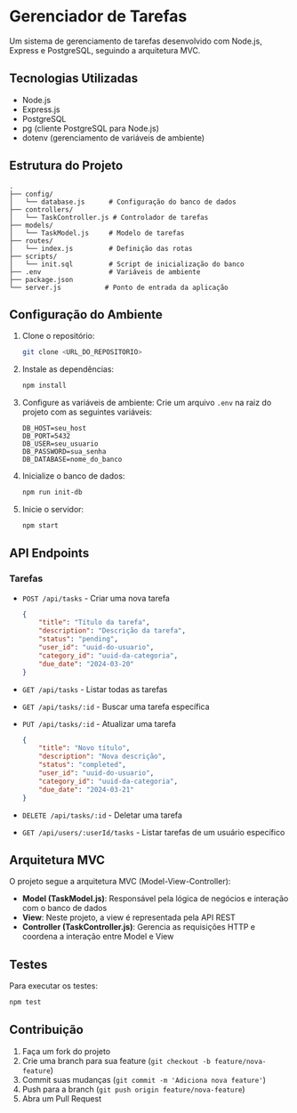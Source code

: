 # Gerenciador de Tarefas

Um sistema de gerenciamento de tarefas desenvolvido com Node.js, Express e PostgreSQL, seguindo a arquitetura MVC.

## Tecnologias Utilizadas

-   Node.js
-   Express.js
-   PostgreSQL
-   pg (cliente PostgreSQL para Node.js)
-   dotenv (gerenciamento de variáveis de ambiente)

## Estrutura do Projeto

```
.
├── config/
│   └── database.js      # Configuração do banco de dados
├── controllers/
│   └── TaskController.js # Controlador de tarefas
├── models/
│   └── TaskModel.js     # Modelo de tarefas
├── routes/
│   └── index.js         # Definição das rotas
├── scripts/
│   └── init.sql         # Script de inicialização do banco
├── .env                 # Variáveis de ambiente
├── package.json
└── server.js           # Ponto de entrada da aplicação
```

## Configuração do Ambiente

1. Clone o repositório:

    ```bash
    git clone <URL_DO_REPOSITORIO>
    ```

2. Instale as dependências:

    ```bash
    npm install
    ```

3. Configure as variáveis de ambiente:
   Crie um arquivo `.env` na raiz do projeto com as seguintes variáveis:

    ```
    DB_HOST=seu_host
    DB_PORT=5432
    DB_USER=seu_usuario
    DB_PASSWORD=sua_senha
    DB_DATABASE=nome_do_banco
    ```

4. Inicialize o banco de dados:

    ```bash
    npm run init-db
    ```

5. Inicie o servidor:
    ```bash
    npm start
    ```

## API Endpoints

### Tarefas

-   `POST /api/tasks` - Criar uma nova tarefa

    ```json
    {
        "title": "Título da tarefa",
        "description": "Descrição da tarefa",
        "status": "pending",
        "user_id": "uuid-do-usuario",
        "category_id": "uuid-da-categoria",
        "due_date": "2024-03-20"
    }
    ```

-   `GET /api/tasks` - Listar todas as tarefas

-   `GET /api/tasks/:id` - Buscar uma tarefa específica

-   `PUT /api/tasks/:id` - Atualizar uma tarefa

    ```json
    {
        "title": "Novo título",
        "description": "Nova descrição",
        "status": "completed",
        "user_id": "uuid-do-usuario",
        "category_id": "uuid-da-categoria",
        "due_date": "2024-03-21"
    }
    ```

-   `DELETE /api/tasks/:id` - Deletar uma tarefa

-   `GET /api/users/:userId/tasks` - Listar tarefas de um usuário específico

## Arquitetura MVC

O projeto segue a arquitetura MVC (Model-View-Controller):

-   **Model (TaskModel.js)**: Responsável pela lógica de negócios e interação com o banco de dados
-   **View**: Neste projeto, a view é representada pela API REST
-   **Controller (TaskController.js)**: Gerencia as requisições HTTP e coordena a interação entre Model e View

## Testes

Para executar os testes:

```bash
npm test
```

## Contribuição

1. Faça um fork do projeto
2. Crie uma branch para sua feature (`git checkout -b feature/nova-feature`)
3. Commit suas mudanças (`git commit -m 'Adiciona nova feature'`)
4. Push para a branch (`git push origin feature/nova-feature`)
5. Abra um Pull Request
